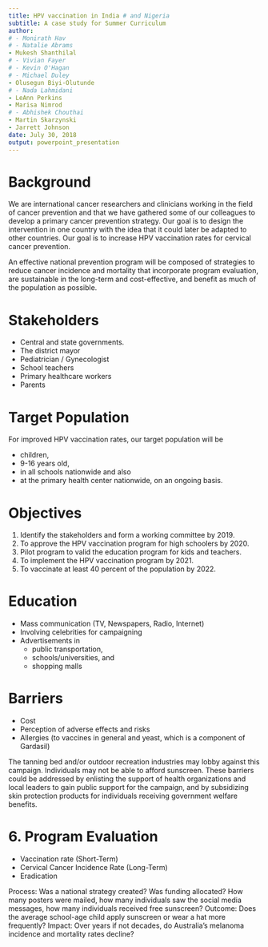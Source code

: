 ```yaml
---
title: HPV vaccination in India # and Nigeria
subtitle: A case study for Summer Curriculum
author:
# - Monirath Hav
# - Natalie Abrams
- Mukesh Shanthilal
# - Vivian Fayer
# - Kevin O'Hagan
# - Michael Duley
- Olusegun Biyi-Olutunde
# - Nada Lahmidani
- LeAnn Perkins
- Marisa Nimrod
# - Abhishek Chouthai
- Martin Skarzynski
- Jarrett Johnson
date: July 30, 2018
output: powerpoint_presentation
---
```


# Background
We are international cancer researchers and clinicians working in the field of cancer prevention and that we have gathered some of our colleagues to develop a primary cancer prevention strategy. Our goal is to design the intervention in one country with the idea that it could later be adapted to other countries. Our goal is to increase HPV vaccination rates for cervical cancer prevention.

An effective national prevention program will be composed of strategies to reduce cancer incidence and mortality that incorporate program evaluation, are sustainable in the long-term and cost-effective, and benefit as much of the population as possible.

# Stakeholders

- Central and state governments.
- The district mayor
- Pediatrician / Gynecologist
- School teachers
- Primary healthcare workers
- Parents

# Target Population

For improved HPV vaccination rates, our target population will be 

- children, 
- 9-16 years old, 
- in all schools nationwide and also 
- at the primary health center nationwide, on an ongoing basis.

# Objectives

1. Identify the stakeholders and form a working committee by 2019.
2. To approve the HPV vaccination program for high schoolers by 2020.
3. Pilot program to valid the education program for kids and teachers.
4. To implement the HPV vaccination program by 2021.
5. To vaccinate at least 40 percent of the population by 2022.

# Education

- Mass communication (TV, Newspapers, Radio, Internet)
- Involving celebrities for campaigning
- Advertisements in 
    - public transportation, 
    - schools/universities, and 
    - shopping malls


# Barriers

- Cost
- Perception of adverse effects and risks
- Allergies (to vaccines in general and yeast, which is a component of Gardasil)

The tanning bed and/or outdoor recreation industries may lobby against this campaign. Individuals may not be able to afford sunscreen. These barriers could be addressed by enlisting the support of health organizations and local leaders to gain public support for the campaign, and by subsidizing skin protection products for individuals receiving government welfare benefits.

# 6. Program Evaluation

- Vaccination rate (Short-Term)
- Cervical Cancer Incidence Rate (Long-Term)
- Eradication

Process: Was a national strategy created? Was funding allocated? How many posters were mailed, how many individuals saw the social media messages, how many individuals received free sunscreen?
Outcome: Does the average school-age child apply sunscreen or wear a hat more frequently? Impact: Over years if not decades, do Australia’s melanoma incidence and mortality rates decline?

